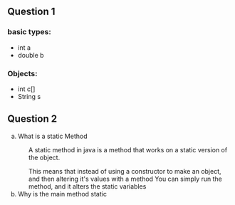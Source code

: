## Question 1
### basic types:
- int a
- double b
### Objects:
- int c[]
- String s

## Question 2
<ol type="a">
  <li>What is a static Method</li>
    <ul>A static method in java is a method that works on a static version of the object. </ul>
    <ul>This means that instead of using a constructor to make an object, and then altering it's values with a method
      You can simply run the method, and it alters the static variables</ul>
  <li>Why is the main method static</li>
</ol>
